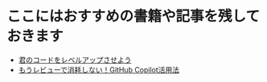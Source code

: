 # ここにはおすすめの書籍や記事を残しておきます

* [君のコードをレベルアップさせよう](blog-Level-up-your-code.md)
* [もうレビューで消耗しない！GitHub Copilot活用法](blog-copilot-for-code-quality.md)
